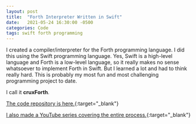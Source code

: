 ```yaml
---
layout: post
title:  "Forth Interpreter Written in Swift"
date:   2021-05-24 16:30:00 -0500
categories: Code
tags: swift forth programming
---
```

I created a compiler/interpreter for the Forth programming language. I did this using the Swift programming language. Yes, Swift is a high-level language and Forth is a low-level language, so it really makes no sense whatsoever to implement Forth in Swift. But I learned a lot and had to think really hard. This is probably my most fun and most challenging programming project to date.

I call it **cruxForth**.

[The code repository is here.](https://github.com/josephkreydt/cruxForth){:target="_blank"}

[I also made a YouTube series covering the entire process.](https://youtube.com/playlist?list=PLGY0au-SczlkeccjBFsLIE_BKp_sRfEdb){:target="_blank"}